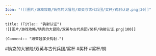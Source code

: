 ```yaml
---
Icon: "![[图片/游戏攻略/钠克的大冒险/双英与古代兵团/奖杯/钩射认证.png|30]]"
---
```

```ad-common-bronze-trophy
title: (Title:: "钩射认证")
![[图片/游戏攻略/钠克的大冒险/双英与古代兵团/奖杯/钩射认证.png|100]]

(Comment:: "跟亚娃学会钩射.")
```

#钠克的大冒险/双英与古代兵团/奖杯 #奖杯 #奖杯/铜
